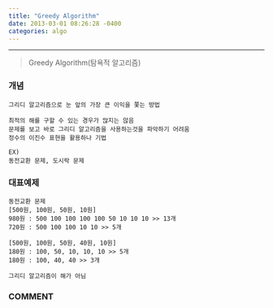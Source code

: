 ```yaml
---
title: "Greedy Algorithm"
date: 2013-03-01 08:26:28 -0400
categories: algo
---
```

---

> Greedy Algorithm(탐욕적 알고리즘)

### 개념
```
그리디 알고리즘으로 눈 앞의 가장 큰 이익을 쫓는 방법

최적의 해를 구할 수 있는 경우가 많지는 않음
문제를 보고 바로 그리디 알고리즘을 사용하는것을 파악하기 어려움
정수의 이진수 표현을 활용하나 기법

EX)
동전교환 문제, 도시락 문제
```

### 대표예제
```
동전교환 문제
[500원, 100원, 50원, 10원]
980원 : 500 100 100 100 100 50 10 10 10 >> 13개
720원 : 500 100 100 10 10 >> 5개

[500원, 100원, 50원, 40원, 10원]
180원 : 100, 50, 10, 10, 10 >> 5개
180원 : 100, 40, 40 >> 3개

그리디 알고리즘이 해가 아님
```

### COMMENT
